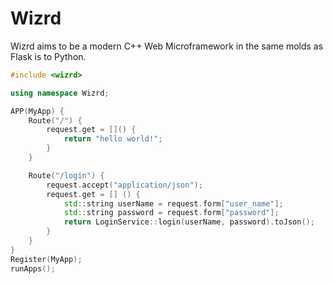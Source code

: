 # Wizrd

Wizrd aims to be a modern C++ Web Microframework in the same molds as Flask is to Python.

```C++
#include <wizrd>

using namespace Wizrd;

APP(MyApp) {
    Route("/") {
		request.get = []() {
			return "hello world!";
		}
	}

	Route("/login") {
		request.accept("application/json");
		request.get = [] () {
			std::string userName = request.form["user_name"];
			std::string password = request.form["password"];
			return LoginService::login(userName, password).toJson();
		}
	}
}
Register(MyApp);
runApps();
```
